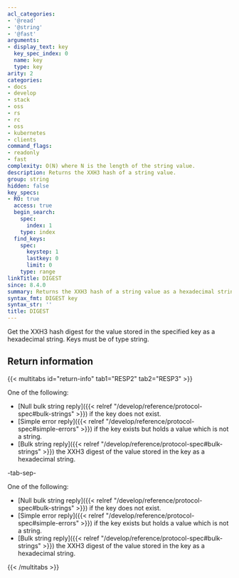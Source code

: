 ```yaml
---
acl_categories:
- '@read'
- '@string'
- '@fast'
arguments:
- display_text: key
  key_spec_index: 0
  name: key
  type: key
arity: 2
categories:
- docs
- develop
- stack
- oss
- rs
- rc
- oss
- kubernetes
- clients
command_flags:
- readonly
- fast
complexity: O(N) where N is the length of the string value.
description: Returns the XXH3 hash of a string value.
group: string
hidden: false
key_specs:
- RO: true
  access: true
  begin_search:
    spec:
      index: 1
    type: index
  find_keys:
    spec:
      keystep: 1
      lastkey: 0
      limit: 0
    type: range
linkTitle: DIGEST
since: 8.4.0
summary: Returns the XXH3 hash of a string value as a hexadecimal string.
syntax_fmt: DIGEST key
syntax_str: ''
title: DIGEST
---
```


Get the XXH3 hash digest for the value stored in the specified key as a hexadecimal string. Keys must be of type string.

## Return information

{{< multitabs id="return-info"
    tab1="RESP2"
    tab2="RESP3" >}}

One of the following:

- [Null bulk string reply]({{< relref "/develop/reference/protocol-spec#bulk-strings" >}}) if the key does not exist.
- [Simple error reply]({{< relref "/develop/reference/protocol-spec#simple-errors" >}}) if the key exists but holds a value which is not a string.
- [Bulk string reply]({{< relref "/develop/reference/protocol-spec#bulk-strings" >}}) the XXH3 digest of the value stored in the key as a hexadecimal string.

-tab-sep-

One of the following:

- [Null bulk string reply]({{< relref "/develop/reference/protocol-spec#bulk-strings" >}}) if the key does not exist.
- [Simple error reply]({{< relref "/develop/reference/protocol-spec#simple-errors" >}}) if the key exists but holds a value which is not a string.
- [Bulk string reply]({{< relref "/develop/reference/protocol-spec#bulk-strings" >}}) the XXH3 digest of the value stored in the key as a hexadecimal string.

{{< /multitabs >}}
